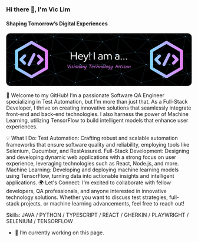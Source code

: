 ### Hi there 👋, I'm Vic Lim
#### Shaping Tomorrow’s Digital Experiences
![Shaping Tomorrow’s Digital Experiences](https://github.com/vicLim88/vicLim88/blob/main/github-header-image.png?raw=true)

👋 Welcome to my GitHub! I’m a passionate Software QA Engineer specializing in Test Automation, but I’m more than just that. As a Full-Stack Developer, I thrive on creating innovative solutions that seamlessly integrate front-end and back-end technologies. I also harness the power of Machine Learning, utilizing TensorFlow to build intelligent models that enhance user experiences.

💡 What I Do:
Test Automation: Crafting robust and scalable automation frameworks that ensure software quality and reliability, employing tools like Selenium, Cucumber, and RestAssured.
Full-Stack Development: Designing and developing dynamic web applications with a strong focus on user experience, leveraging technologies such as React, Node.js, and more.
Machine Learning: Developing and deploying machine learning models using TensorFlow, turning data into actionable insights and intelligent applications.
🌍 Let's Connect:
I'm excited to collaborate with fellow developers, QA professionals, and anyone interested in innovative technology solutions. Whether you want to discuss test strategies, full-stack projects, or machine learning advancements, feel free to reach out!

Skills: JAVA / PYTHON / TYPESCRIPT / REACT / GHERKIN / PLAYWRIGHT / SELENIUM / TENSORFLOW

- 🔭 I’m currently working on this page. 




